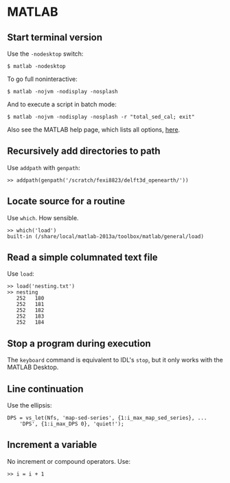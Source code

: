 # MATLAB

## Start terminal version

Use the `-nodesktop` switch:

	$ matlab -nodesktop

To go full noninteractive:

	$ matlab -nojvm -nodisplay -nosplash

And to execute a script in batch mode:

	$ matlab -nojvm -nodisplay -nosplash -r "total_sed_cal; exit"

Also see the MATLAB help page,
which lists all options,
[here](http://www.mathworks.com/help/matlab/ref/matlabunix.html).

## Recursively add directories to path

Use `addpath` with `genpath`:

	>> addpath(genpath('/scratch/fexi8823/delft3d_openearth/'))

## Locate source for a routine

Use `which`. How sensible.

	>> which('load')
	built-in (/share/local/matlab-2013a/toolbox/matlab/general/load)

## Read a simple columnated text file

Use `load`:

	>> load('nesting.txt')
	>> nesting
	   252   180
	   252   181
	   252   182
	   252   183
	   252   184

## Stop a program during execution

The `keyboard` command is equivalent to IDL's `stop`,
but it only works with the MATLAB Desktop.

## Line continuation

Use the ellipsis:

	DPS = vs_let(Nfs, 'map-sed-series', {1:i_max_map_sed_series}, ...
		'DPS', {1:i_max_DPS 0}, 'quiet!');

## Increment a variable

No increment or compound operators. Use:

	>> i = i + 1
